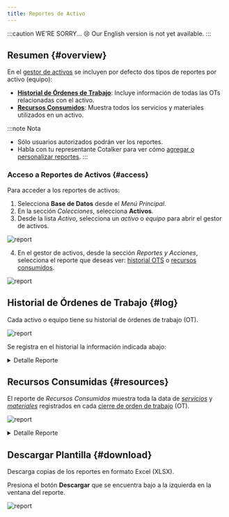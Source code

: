 ```yaml
---
title: Reportes de Activo
---
```


:::caution WE'RE SORRY... 😢
Our English version is not yet available.
:::

## Resumen {#overview}
En el [gestor de activos](/docs/documentation/client/database) se incluyen por defecto dos tipos de reportes por activo (equipo):
- [**Historial de Órdenes de Trabajo**](#log): Incluye información de todas las OTs relacionadas con el activo.
- [**Recursos Consumidos**](#resources): Muestra todos los servicios y materiales utilizados en un activo.

:::note Nota
- Sólo usuarios autorizados podrán ver los reportes.
- Habla con tu representante Cotalker para ver cómo [agregar o personalizar reportes](/docs/documentation/admin/database/asset_reports_actions).
:::

### Acceso a Reportes de Activos {#access}
Para acceder a los reportes de activos:

1. Selecciona **Base de Datos** desde el _Menú Principal_.
2. En la sección _Colecciones_, selecciona **Activos**.
3. Desde la lista _Activo_, selecciona un _activo_ o _equipo_ para abrir el gestor de activos.

<div className="img_sizing">

![report](/img/productos_es/asset_reports_cm_01.png)

</div>

4. En el gestor de activos, desde la sección _Reportes y Acciones_, selecciona el reporte que deseas ver: [historial OTS](#log) o [recursos consumidos](#resources).

<div className="img_sizing">

![report](/img/productos_es/asset_reports_cm_02.png)

</div>

## Historial de Órdenes de Trabajo {#log}
Cada activo o equipo tiene su historial de órdenes de trabajo (OT). 

<div className="img_sizing">

![report](/img/productos_es/asset_reports_cm_04.png)

</div>

Se registra en el historial la información indicada abajo:

<details className="override-info">
<summary>Detalle Reporte</summary>
<div>

- **Serial**: número de la orden de trabajo.
- **Estado**: Paso en que se encuentra la OT dentro del [flujo](/docs/products/workflows/work_orders/related-product/wo/workflow).
- [**Sector de Equipamiento**](/docs/products/corrective_maintenance/master_data/equipment_sector): Ubicación técnica en que se desarrolla la OT.
- [**Síntoma Falla**](/docs/products/corrective_maintenance/master_data/failure_symptoms): Falla o daño observado inicialmente.
- [**Prioridad**](/docs/products/corrective_maintenance/master_data/failure_priority): Nivel de tiempo de resolución.
- **Descripción**: Breve texto descriptivo de la falla.
- **Fecha Inicio Esperada**: Fecha y hora en que se inició creó la OT.
- **Fecha Inicio Real**: Fecha y hora en que se aceptó la OT.
- **Fecha Término Esperada**: Fecha y hora de resolución establecida al crear la OT.
- **Fecha Término Real**: Fecha y hora de la recepción de la OT.
- **Costo Total**: La suma de servicios y materiales utilizados.
- **Costo Materiales**: La suma de costos de [materiales](/docs/products/corrective_maintenance/master_data/material) registrados en la OT.
- **Costo Servicios**: La suma de costos de [servicios](/docs/products/corrective_maintenance/master_data/service) registrados en la OT.
- **Nombre Asignado**: Usuario responsable de la OT. Puede ser el [técnico](/docs/products/corrective_maintenance/user_types/overview#technician) asignado o el [supervisor](/docs/products/corrective_maintenance/user_types/overview#supervisor) del sector.

</div>
</details>

## Recursos Consumidas {#resources}
El reporte de _Recursos Consumidos_ muestra toda la data de [_servicios_](/docs/products/corrective_maintenance/master_data/service) y [_materiales_](/docs/products/corrective_maintenance/master_data/material) registrados en cada [cierre de orden de trabajo](/docs/products/corrective_maintenance/actions/wo_close) (OT).

<div className="img_sizing">

![report](/img/productos_es/asset_reports_cm_05.png)

</div>

<details className="override-info">
<summary>Detalle Reporte</summary>
<div>

- **Nombre Producto**: Nombre del [material](/docs/products/corrective_maintenance/master_data/material) o [servicio](/docs/products/corrective_maintenance/master_data/service).
- **Costo Unitario**: El costo es dado por la data maestra o ingresado manualmente.
- **Cantidad**: La cantidad es ingresada por cada [cierre de OT](/docs/products/corrective_maintenance/actions/wo_close).
- **Nombre OT**: Generalmente, el nombre de la OT indica el [equipo](/docs/products/corrective_maintenance/master_data/equipment) que refiere mantenimiento, su [sector](/docs/products/corrective_maintenance/master_data/equipment_sector) y número serial.
- **Tipo OT**: Los tipos de OT pueden ser: 
  - Correctivo: OT creado a través de un [aviso](/docs/products/corrective_maintenance/actions/create_notification).
  - Preventivo: OT creada como parte de un [plan preventivo](/docs/products/preventive_maintenance/pm_overview). 
  - Normativo: [OT creada de manualmente](/docs/products/corrective_maintenance/actions/wo_create).
- **Fecha Uso**: Fecha y hora en que se [cerró la OT](/docs/products/corrective_maintenance/actions/wo_close).

</div>
</details>

## Descargar Plantilla {#download}
Descarga copias de los reportes en formato Excel (XLSX).

Presiona el botón **Descargar** que se encuentra bajo a la izquierda en la ventana del reporte.

<div className="img_sizing">

![report](/img/productos_es/asset_reports_cm_03.png)

</div>